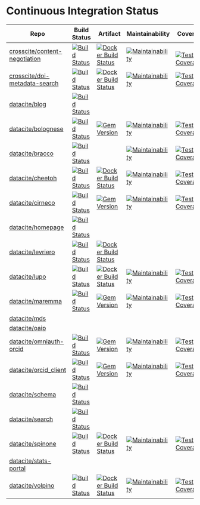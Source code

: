# Continuous Integration Status

| Repo | Build Status | Artifact | Maintainability | Coverage |
| --- | --- | --- | --- | --- |
| [crosscite/content-negotiation](https://github.com/crosscite/content-negotiation) | [![Build Status](https://travis-ci.org/crosscite/content-negotiation.svg?branch=master)](https://travis-ci.org/crosscite/content-negotiation) | [![Docker Build Status](https://img.shields.io/docker/build/crosscite/content-negotiation.svg)](https://hub.docker.com/r/crosscite/content-negotiation/) | [![Maintainability](https://api.codeclimate.com/v1/badges/60f70cb3a7f2431949ed/maintainability)](https://codeclimate.com/github/crosscite/content-negotiation/maintainability) | [![Test Coverage](https://api.codeclimate.com/v1/badges/60f70cb3a7f2431949ed/test_coverage)](https://codeclimate.com/github/crosscite/content-negotiation/test_coverage) |
| [crosscite/doi-metadata-search](https://github.com/crosscite/doi-metadata-search) | [![Build Status](https://travis-ci.org/crosscite/doi-metadata-search.svg)](https://travis-ci.org/crosscite/doi-metadata-search) | [![Docker Build Status](https://img.shields.io/docker/build/crosscite/doi-metadata-search.svg)](https://hub.docker.com/r/crosscite/doi-metadata-search/) | [![Maintainability](https://api.codeclimate.com/v1/badges/69aca8f548125bd813f3/maintainability)](https://codeclimate.com/github/crosscite/doi-metadata-search/maintainability) | [![Test Coverage](https://api.codeclimate.com/v1/badges/69aca8f548125bd813f3/test_coverage)](https://codeclimate.com/github/crosscite/doi-metadata-search/test_coverage) |
| [datacite/blog](https://github.com/datacite/blog) | [![Build Status](https://travis-ci.org/datacite/blog.svg)](https://travis-ci.org/datacite/blog) ||||
| [datacite/bolognese](https://github.com/datacite/bolognese) | [![Build Status](https://travis-ci.org/datacite/bolognese.svg?branch=master)](https://travis-ci.org/datacite/bolognese) | [![Gem Version](https://badge.fury.io/rb/bolognese.svg)](https://badge.fury.io/rb/bolognese) | [![Maintainability](https://api.codeclimate.com/v1/badges/ae69165425ba32854679/maintainability)](https://codeclimate.com/github/datacite/bolognese/maintainability) | [![Test Coverage](https://api.codeclimate.com/v1/badges/ae69165425ba32854679/test_coverage)](https://codeclimate.com/github/datacite/bolognese/test_coverage) |
| [datacite/bracco](https://github.com/datacite/bracco) | [![Build Status](https://travis-ci.org/datacite/bracco.svg?branch=test)](https://travis-ci.org/datacite/bracco) || [![Maintainability](https://api.codeclimate.com/v1/badges/9f1bc0e9688e2f48d2b2/maintainability)](https://codeclimate.com/github/datacite/bracco/maintainability) | [![Test Coverage](https://api.codeclimate.com/v1/badges/9f1bc0e9688e2f48d2b2/test_coverage)](https://codeclimate.com/github/datacite/bracco/test_coverage) |
| [datacite/cheetoh](https://github.com/datacite/cheetoh) | [![Build Status](https://travis-ci.org/datacite/cheetoh.svg?branch=test)](https://travis-ci.org/datacite/cheetoh) | [![Docker Build Status](https://img.shields.io/docker/build/datacite/cheetoh.svg)](https://hub.docker.com/r/datacite/cheetoh/) | [![Maintainability](https://api.codeclimate.com/v1/badges/ddb2efcae1339a13bb51/maintainability)](https://codeclimate.com/github/datacite/cheetoh/maintainability) | [![Test Coverage](https://api.codeclimate.com/v1/badges/ddb2efcae1339a13bb51/test_coverage)](https://codeclimate.com/github/datacite/cheetoh/test_coverage) |
| [datacite/cirneco](https://github.com/datacite/cirneco)| [![Build Status](https://travis-ci.org/datacite/cirneco.svg?branch=master)](https://travis-ci.org/datacite/cirneco) | [![Gem Version](https://badge.fury.io/rb/cirneco.svg)](https://badge.fury.io/rb/cirneco) | [![Maintainability](https://api.codeclimate.com/v1/badges/cbfe1a7cfd8a68d12118/maintainability)](https://codeclimate.com/github/datacite/cirneco/maintainability) | [![Test Coverage](https://api.codeclimate.com/v1/badges/cbfe1a7cfd8a68d12118/test_coverage)](https://codeclimate.com/github/datacite/cirneco/test_coverage) |
| [datacite/homepage](https://github.com/datacite/homepage) | [![Build Status](https://travis-ci.org/datacite/homepage.svg?branch=master)](https://travis-ci.org/datacite/homepage) ||||
| [datacite/levriero](https://github.com/datacite/levriero)| [![Build Status](https://travis-ci.org/datacite/levriero.svg?branch=master)](https://travis-ci.org/datacite/levriero) | [![Docker Build Status](https://img.shields.io/docker/build/datacite/lupo.svg)](https://hub.docker.com/r/datacite/lupo/) |||
| [datacite/lupo](https://github.com/datacite/lupo) | [![Build Status](https://travis-ci.org/datacite/lupo.svg?branch=master)](https://travis-ci.org/datacite/lupo) | [![Docker Build Status](https://img.shields.io/docker/build/datacite/lupo.svg)](https://hub.docker.com/r/datacite/lupo/) | [![Maintainability](https://api.codeclimate.com/v1/badges/dddd95f9f6f354b7af93/maintainability)](https://codeclimate.com/github/datacite/lupo/maintainability) | [![Test Coverage](https://api.codeclimate.com/v1/badges/dddd95f9f6f354b7af93/test_coverage)](https://codeclimate.com/github/datacite/lupo/test_coverage) |
| [datacite/maremma](https://github.com/datacite/maremma) | [![Build Status](https://travis-ci.org/datacite/maremma.svg?branch=master)](https://travis-ci.org/datacite/maremma) | [![Gem Version](https://badge.fury.io/rb/maremma.svg)](https://badge.fury.io/rb/maremma) | [![Maintainability](https://api.codeclimate.com/v1/badges/5472f0aa3ea85effb47a/maintainability)](https://codeclimate.com/github/datacite/maremma/maintainability) | [![Test Coverage](https://api.codeclimate.com/v1/badges/5472f0aa3ea85effb47a/test_coverage)](https://codeclimate.com/github/datacite/maremma/test_coverage) |
| [datacite/mds](https://github.com/datacite/mds) |||||
| [datacite/oaip](https://github.com/datacite/oaip) |||||
| [datacite/omniauth-orcid](https://github.com/datacite/omniauth-orcid) | [![Build Status](https://travis-ci.org/datacite/omniauth-orcid.svg?branch=master)](https://travis-ci.org/datacite/omniauth-orcid) | [![Gem Version](https://badge.fury.io/rb/omniauth-orcid.svg)](https://badge.fury.io/rb/omniauth-orcid) | [![Maintainability](https://api.codeclimate.com/v1/badges/2d1bf6c89c50378bdc3b/maintainability)](https://codeclimate.com/github/datacite/omniauth-orcid/maintainability) | [![Test Coverage](https://api.codeclimate.com/v1/badges/2d1bf6c89c50378bdc3b/test_coverage)](https://codeclimate.com/github/datacite/omniauth-orcid/test_coverage) |
| [datacite/orcid_client](https://github.com/datacite/orcid_client) | [![Build Status](https://travis-ci.org/datacite/orcid_client.svg?branch=master)](https://travis-ci.org/datacite/orcid_client) | [![Gem Version](https://badge.fury.io/rb/orcid_client.svg)](https://badge.fury.io/rb/orcid_client) | [![Maintainability](https://api.codeclimate.com/v1/badges/a56103deb5b3182801a8/maintainability)](https://codeclimate.com/github/datacite/orcid_client/maintainability) | [![Test Coverage](https://api.codeclimate.com/v1/badges/a56103deb5b3182801a8/test_coverage)](https://codeclimate.com/github/datacite/orcid_client/test_coverage) |
| [datacite/schema](https://github.com/datacite/schema) |[![Build Status](https://travis-ci.org/datacite/schema.svg?branch=labs)](https://travis-ci.org/datacite/schema) ||||
| [datacite/search](https://github.com/datacite/search) | [![Build Status](https://travis-ci.org/datacite/search.svg?branch=master)](https://travis-ci.org/datacite/search) ||||
| [datacite/spinone](https://github.com/datacite/spinone) | [![Build Status](https://travis-ci.org/datacite/spinone.svg?branch=master)](https://travis-ci.org/datacite/spinone) | [![Docker Build Status](https://img.shields.io/docker/build/datacite/spinone.svg)](https://hub.docker.com/r/datacite/spinone/) | [![Maintainability](https://api.codeclimate.com/v1/badges/5b402959e44ca945cb73/maintainability)](https://codeclimate.com/github/datacite/spinone/maintainability) | [![Test Coverage](https://api.codeclimate.com/v1/badges/5b402959e44ca945cb73/test_coverage)](https://codeclimate.com/github/datacite/spinone/test_coverage) |
| [datacite/stats-portal](https://github.com/datacite/stats-portal) |||
| [datacite/volpino](https://github.com/datacite/volpino) | [![Build Status](https://travis-ci.org/datacite/volpino.svg)](https://travis-ci.org/datacite/volpino) | [![Docker Build Status](https://img.shields.io/docker/build/datacite/volpino.svg)](https://hub.docker.com/r/datacite/volpino/) | [![Maintainability](https://api.codeclimate.com/v1/badges/48dcb5d08cf767b3172d/maintainability)](https://codeclimate.com/github/datacite/volpino/maintainability) | [![Test Coverage](https://api.codeclimate.com/v1/badges/48dcb5d08cf767b3172d/test_coverage)](https://codeclimate.com/github/datacite/volpino/test_coverage) |
